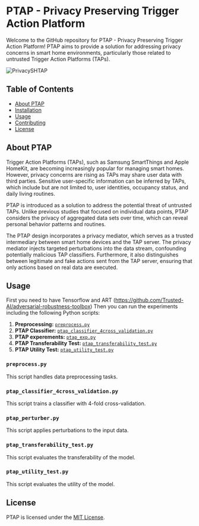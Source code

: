 # PTAP - Privacy Preserving Trigger Action Platform

Welcome to the GitHub repository for PTAP - Privacy Preserving Trigger Action Platform! PTAP aims to provide a solution for addressing privacy concerns in smart home environments, particularly those related to untrusted Trigger Action Platforms (TAPs).

![PrivacySHTAP](https://github.com/mahmoudaghvami/ptap/assets/13216089/aa05ec3c-aa58-4512-8b6a-aafa25b5361c)


## Table of Contents

- [About PTAP](#about-ptap)
- [Installation](#installation)
- [Usage](#usage)
- [Contributing](#contributing)
- [License](#license)

## About PTAP

Trigger Action Platforms (TAPs), such as Samsung SmartThings and Apple HomeKit, are becoming increasingly popular for managing smart homes. However, privacy concerns are rising as TAPs may share user data with third parties. Sensitive user-specific information can be inferred by TAPs, which include but are not limited to, user identities, occupancy status, and daily living routines.

PTAP is introduced as a solution to address the potential threat of untrusted TAPs. Unlike previous studies that focused on individual data points, PTAP considers the privacy of aggregated data sets over time, which can reveal personal behavior patterns and routines.

The PTAP design incorporates a privacy mediator, which serves as a trusted intermediary between smart home devices and the TAP server. The privacy mediator injects targeted perturbations into the data stream, confounding potentially malicious TAP classifiers. Furthermore, it also distinguishes between legitimate and fake actions sent from the TAP server, ensuring that only actions based on real data are executed.

## Usage

First you need to have Tensorflow and ART (https://github.com/Trusted-AI/adversarial-robustness-toolbox)
Then you can run the experiments  including the following Python scripts:

1. **Preprocessing:** [`preprocess.py`](#preprocesspy)
2. **PTAP Classifier:** [`ptap_classifier_4cross_validation.py`](#ptap_classifier_4cross_validationpy)
3. **PTAP experements:** [`ptap_exp.py`](#ptap_exp.py)
4. **PTAP Transferability Test:** [`ptap_transferability_test.py`](#ptap_transferability_testpy)
5. **PTAP Utility Test:** [`ptap_utility_test.py`](#ptap_utility_testpy)

### `preprocess.py`
This script handles data preprocessing tasks.

### `ptap_classifier_4cross_validation.py`
This script trains a classifier with 4-fold cross-validation.

### `ptap_perturber.py`
This script applies perturbations to the input data. 

### `ptap_transferability_test.py`
This script evaluates the transferability of the model. 
### `ptap_utility_test.py`
This script evaluates the utility of the model. 
## License

PTAP is licensed under the [MIT License](./LICENSE).

